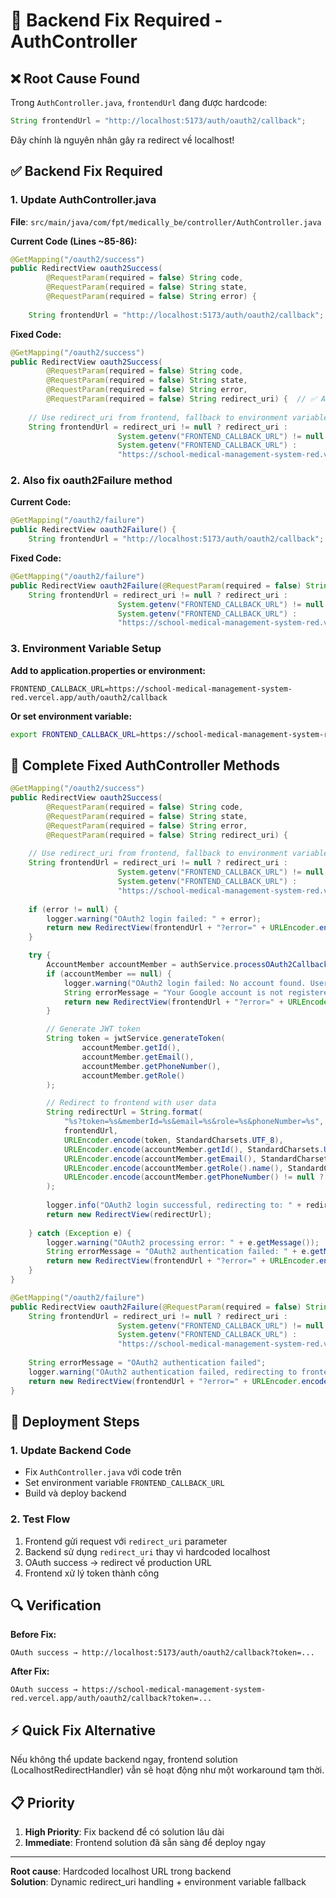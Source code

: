 # 🔧 Backend Fix Required - AuthController

## ❌ Root Cause Found

Trong `AuthController.java`, `frontendUrl` đang được hardcode:

```java
String frontendUrl = "http://localhost:5173/auth/oauth2/callback";
```

Đây chính là nguyên nhân gây ra redirect về localhost!

## ✅ Backend Fix Required

### 1. Update AuthController.java

**File**: `src/main/java/com/fpt/medically_be/controller/AuthController.java`

**Current Code (Lines ~85-86):**
```java
@GetMapping("/oauth2/success")
public RedirectView oauth2Success(
        @RequestParam(required = false) String code, 
        @RequestParam(required = false) String state, 
        @RequestParam(required = false) String error) {
    
    String frontendUrl = "http://localhost:5173/auth/oauth2/callback";  // ❌ HARDCODED
```

**Fixed Code:**
```java
@GetMapping("/oauth2/success")
public RedirectView oauth2Success(
        @RequestParam(required = false) String code, 
        @RequestParam(required = false) String state, 
        @RequestParam(required = false) String error,
        @RequestParam(required = false) String redirect_uri) {  // ✅ Accept redirect_uri
    
    // Use redirect_uri from frontend, fallback to environment variable
    String frontendUrl = redirect_uri != null ? redirect_uri : 
                        System.getenv("FRONTEND_CALLBACK_URL") != null ? 
                        System.getenv("FRONTEND_CALLBACK_URL") : 
                        "https://school-medical-management-system-red.vercel.app/auth/oauth2/callback";  // ✅ PRODUCTION DEFAULT
```

### 2. Also fix oauth2Failure method

**Current Code:**
```java
@GetMapping("/oauth2/failure")
public RedirectView oauth2Failure() {
    String frontendUrl = "http://localhost:5173/auth/oauth2/callback";  // ❌ HARDCODED
```

**Fixed Code:**
```java
@GetMapping("/oauth2/failure")
public RedirectView oauth2Failure(@RequestParam(required = false) String redirect_uri) {
    String frontendUrl = redirect_uri != null ? redirect_uri : 
                        System.getenv("FRONTEND_CALLBACK_URL") != null ? 
                        System.getenv("FRONTEND_CALLBACK_URL") : 
                        "https://school-medical-management-system-red.vercel.app/auth/oauth2/callback";  // ✅ PRODUCTION DEFAULT
```

### 3. Environment Variable Setup

**Add to application.properties or environment:**
```properties
FRONTEND_CALLBACK_URL=https://school-medical-management-system-red.vercel.app/auth/oauth2/callback
```

**Or set environment variable:**
```bash
export FRONTEND_CALLBACK_URL=https://school-medical-management-system-red.vercel.app/auth/oauth2/callback
```

## 🔄 Complete Fixed AuthController Methods

```java
@GetMapping("/oauth2/success")
public RedirectView oauth2Success(
        @RequestParam(required = false) String code, 
        @RequestParam(required = false) String state, 
        @RequestParam(required = false) String error,
        @RequestParam(required = false) String redirect_uri) {
    
    // Use redirect_uri from frontend, fallback to environment variable, then production default
    String frontendUrl = redirect_uri != null ? redirect_uri : 
                        System.getenv("FRONTEND_CALLBACK_URL") != null ? 
                        System.getenv("FRONTEND_CALLBACK_URL") : 
                        "https://school-medical-management-system-red.vercel.app/auth/oauth2/callback";
    
    if (error != null) {
        logger.warning("OAuth2 login failed: " + error);
        return new RedirectView(frontendUrl + "?error=" + URLEncoder.encode(error, StandardCharsets.UTF_8));
    }

    try {
        AccountMember accountMember = authService.processOAuth2Callback(code, state);
        if (accountMember == null) {
            logger.warning("OAuth2 login failed: No account found. User must be created by admin first.");
            String errorMessage = "Your Google account is not registered. Please contact admin to create your account.";
            return new RedirectView(frontendUrl + "?error=" + URLEncoder.encode(errorMessage, StandardCharsets.UTF_8));
        }

        // Generate JWT token
        String token = jwtService.generateToken(
                accountMember.getId(),
                accountMember.getEmail(),
                accountMember.getPhoneNumber(),
                accountMember.getRole()
        );

        // Redirect to frontend with user data
        String redirectUrl = String.format(
            "%s?token=%s&memberId=%s&email=%s&role=%s&phoneNumber=%s",
            frontendUrl,
            URLEncoder.encode(token, StandardCharsets.UTF_8),
            URLEncoder.encode(accountMember.getId(), StandardCharsets.UTF_8),
            URLEncoder.encode(accountMember.getEmail(), StandardCharsets.UTF_8),
            URLEncoder.encode(accountMember.getRole().name(), StandardCharsets.UTF_8),
            URLEncoder.encode(accountMember.getPhoneNumber() != null ? accountMember.getPhoneNumber() : "", StandardCharsets.UTF_8)
        );
        
        logger.info("OAuth2 login successful, redirecting to: " + redirectUrl);
        return new RedirectView(redirectUrl);
        
    } catch (Exception e) {
        logger.warning("OAuth2 processing error: " + e.getMessage());
        String errorMessage = "OAuth2 authentication failed: " + e.getMessage();
        return new RedirectView(frontendUrl + "?error=" + URLEncoder.encode(errorMessage, StandardCharsets.UTF_8));
    }
}

@GetMapping("/oauth2/failure")
public RedirectView oauth2Failure(@RequestParam(required = false) String redirect_uri) {
    String frontendUrl = redirect_uri != null ? redirect_uri : 
                        System.getenv("FRONTEND_CALLBACK_URL") != null ? 
                        System.getenv("FRONTEND_CALLBACK_URL") : 
                        "https://school-medical-management-system-red.vercel.app/auth/oauth2/callback";
    
    String errorMessage = "OAuth2 authentication failed";
    logger.warning("OAuth2 authentication failed, redirecting to frontend");
    return new RedirectView(frontendUrl + "?error=" + URLEncoder.encode(errorMessage, StandardCharsets.UTF_8));
}
```

## 🚀 Deployment Steps

### 1. Update Backend Code
- Fix `AuthController.java` với code trên
- Set environment variable `FRONTEND_CALLBACK_URL`
- Build và deploy backend

### 2. Test Flow
1. Frontend gửi request với `redirect_uri` parameter
2. Backend sử dụng `redirect_uri` thay vì hardcoded localhost
3. OAuth success → redirect về production URL
4. Frontend xử lý token thành công

## 🔍 Verification

**Before Fix:**
```
OAuth success → http://localhost:5173/auth/oauth2/callback?token=...
```

**After Fix:**
```
OAuth success → https://school-medical-management-system-red.vercel.app/auth/oauth2/callback?token=...
```

## ⚡ Quick Fix Alternative

Nếu không thể update backend ngay, frontend solution (LocalhostRedirectHandler) vẫn sẽ hoạt động như một workaround tạm thời.

## 📋 Priority

1. **High Priority**: Fix backend để có solution lâu dài
2. **Immediate**: Frontend solution đã sẵn sàng để deploy ngay

---

**Root cause**: Hardcoded localhost URL trong backend  
**Solution**: Dynamic redirect_uri handling + environment variable fallback
